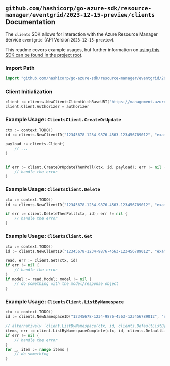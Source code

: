 
## `github.com/hashicorp/go-azure-sdk/resource-manager/eventgrid/2023-12-15-preview/clients` Documentation

The `clients` SDK allows for interaction with the Azure Resource Manager Service `eventgrid` (API Version `2023-12-15-preview`).

This readme covers example usages, but further information on [using this SDK can be found in the project root](https://github.com/hashicorp/go-azure-sdk/tree/main/docs).

### Import Path

```go
import "github.com/hashicorp/go-azure-sdk/resource-manager/eventgrid/2023-12-15-preview/clients"
```


### Client Initialization

```go
client := clients.NewClientsClientWithBaseURI("https://management.azure.com")
client.Client.Authorizer = authorizer
```


### Example Usage: `ClientsClient.CreateOrUpdate`

```go
ctx := context.TODO()
id := clients.NewClientID("12345678-1234-9876-4563-123456789012", "example-resource-group", "namespaceValue", "clientValue")

payload := clients.Client{
	// ...
}


if err := client.CreateOrUpdateThenPoll(ctx, id, payload); err != nil {
	// handle the error
}
```


### Example Usage: `ClientsClient.Delete`

```go
ctx := context.TODO()
id := clients.NewClientID("12345678-1234-9876-4563-123456789012", "example-resource-group", "namespaceValue", "clientValue")

if err := client.DeleteThenPoll(ctx, id); err != nil {
	// handle the error
}
```


### Example Usage: `ClientsClient.Get`

```go
ctx := context.TODO()
id := clients.NewClientID("12345678-1234-9876-4563-123456789012", "example-resource-group", "namespaceValue", "clientValue")

read, err := client.Get(ctx, id)
if err != nil {
	// handle the error
}
if model := read.Model; model != nil {
	// do something with the model/response object
}
```


### Example Usage: `ClientsClient.ListByNamespace`

```go
ctx := context.TODO()
id := clients.NewNamespaceID("12345678-1234-9876-4563-123456789012", "example-resource-group", "namespaceValue")

// alternatively `client.ListByNamespace(ctx, id, clients.DefaultListByNamespaceOperationOptions())` can be used to do batched pagination
items, err := client.ListByNamespaceComplete(ctx, id, clients.DefaultListByNamespaceOperationOptions())
if err != nil {
	// handle the error
}
for _, item := range items {
	// do something
}
```
